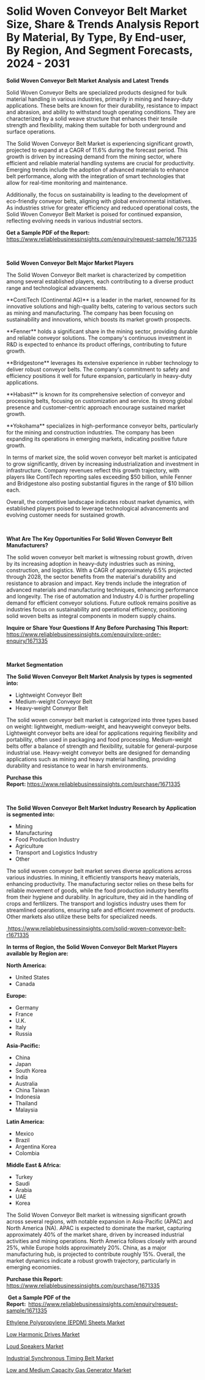 <p><h1>Solid Woven Conveyor Belt Market Size, Share & Trends Analysis Report By Material, By Type, By End-user, By Region, And Segment Forecasts, 2024 - 2031</h1></p><p><strong>Solid Woven Conveyor Belt Market Analysis and Latest Trends</strong></p>
<p><p>Solid Woven Conveyor Belts are specialized products designed for bulk material handling in various industries, primarily in mining and heavy-duty applications. These belts are known for their durability, resistance to impact and abrasion, and ability to withstand tough operating conditions. They are characterized by a solid weave structure that enhances their tensile strength and flexibility, making them suitable for both underground and surface operations.</p><p>The Solid Woven Conveyor Belt Market is experiencing significant growth, projected to expand at a CAGR of 11.6% during the forecast period. This growth is driven by increasing demand from the mining sector, where efficient and reliable material handling systems are crucial for productivity. Emerging trends include the adoption of advanced materials to enhance belt performance, along with the integration of smart technologies that allow for real-time monitoring and maintenance.</p><p>Additionally, the focus on sustainability is leading to the development of eco-friendly conveyor belts, aligning with global environmental initiatives. As industries strive for greater efficiency and reduced operational costs, the Solid Woven Conveyor Belt Market is poised for continued expansion, reflecting evolving needs in various industrial sectors.</p></p>
<p><strong>Get a Sample PDF of the Report:&nbsp;</strong> <a href="https://www.reliablebusinessinsights.com/enquiry/request-sample/1671335?utm_campaign=96&utm_medium=2&utm_source=Github&utm_content=ia&utm_term=20122024&utm_id=solid-woven-conveyor-belt">https://www.reliablebusinessinsights.com/enquiry/request-sample/1671335</a></p>
<p>&nbsp;</p>
<p><strong>Solid Woven Conveyor Belt Major Market Players</strong></p>
<p><p>The Solid Woven Conveyor Belt market is characterized by competition among several established players, each contributing to a diverse product range and technological advancements. </p><p>**ContiTech (Continental AG)** is a leader in the market, renowned for its innovative solutions and high-quality belts, catering to various sectors such as mining and manufacturing. The company has been focusing on sustainability and innovations, which boosts its market growth prospects.</p><p>**Fenner** holds a significant share in the mining sector, providing durable and reliable conveyor solutions. The company's continuous investment in R&D is expected to enhance its product offerings, contributing to future growth.</p><p>**Bridgestone** leverages its extensive experience in rubber technology to deliver robust conveyor belts. The company's commitment to safety and efficiency positions it well for future expansion, particularly in heavy-duty applications.</p><p>**Habasit** is known for its comprehensive selection of conveyor and processing belts, focusing on customization and service. Its strong global presence and customer-centric approach encourage sustained market growth.</p><p>**Yokohama** specializes in high-performance conveyor belts, particularly for the mining and construction industries. The company has been expanding its operations in emerging markets, indicating positive future growth.</p><p>In terms of market size, the solid woven conveyor belt market is anticipated to grow significantly, driven by increasing industrialization and investment in infrastructure. Company revenues reflect this growth trajectory, with players like ContiTech reporting sales exceeding $50 billion, while Fenner and Bridgestone also posting substantial figures in the range of $10 billion each.</p><p>Overall, the competitive landscape indicates robust market dynamics, with established players poised to leverage technological advancements and evolving customer needs for sustained growth.</p></p>
<p>&nbsp;</p>
<p><strong>What Are The Key Opportunities For Solid Woven Conveyor Belt Manufacturers?</strong></p>
<p><p>The solid woven conveyor belt market is witnessing robust growth, driven by its increasing adoption in heavy-duty industries such as mining, construction, and logistics. With a CAGR of approximately 6.5% projected through 2028, the sector benefits from the material's durability and resistance to abrasion and impact. Key trends include the integration of advanced materials and manufacturing techniques, enhancing performance and longevity. The rise of automation and Industry 4.0 is further propelling demand for efficient conveyor solutions. Future outlook remains positive as industries focus on sustainability and operational efficiency, positioning solid woven belts as integral components in modern supply chains.</p></p>
<p><strong>Inquire or Share Your Questions If Any Before Purchasing This Report:</strong> <a href="https://www.reliablebusinessinsights.com/enquiry/pre-order-enquiry/1671335?utm_campaign=96&utm_medium=2&utm_source=Github&utm_content=ia&utm_term=20122024&utm_id=solid-woven-conveyor-belt">https://www.reliablebusinessinsights.com/enquiry/pre-order-enquiry/1671335</a></p>
<p>&nbsp;</p>
<p><strong>Market Segmentation</strong></p>
<p><strong>The Solid Woven Conveyor Belt Market Analysis by types is segmented into:</strong></p>
<p><ul><li>Lightweight Conveyor Belt</li><li>Medium-weight Conveyor Belt</li><li>Heavy-weight Conveyor Belt</li></ul></p>
<p><p>The solid woven conveyor belt market is categorized into three types based on weight: lightweight, medium-weight, and heavyweight conveyor belts. Lightweight conveyor belts are ideal for applications requiring flexibility and portability, often used in packaging and food processing. Medium-weight belts offer a balance of strength and flexibility, suitable for general-purpose industrial use. Heavy-weight conveyor belts are designed for demanding applications such as mining and heavy material handling, providing durability and resistance to wear in harsh environments.</p></p>
<p><strong>Purchase this Report:&nbsp;</strong><a href="https://www.reliablebusinessinsights.com/purchase/1671335?utm_campaign=96&utm_medium=2&utm_source=Github&utm_content=ia&utm_term=20122024&utm_id=solid-woven-conveyor-belt">https://www.reliablebusinessinsights.com/purchase/1671335</a></p>
<p>&nbsp;</p>
<p><strong>The Solid Woven Conveyor Belt Market Industry Research by Application is segmented into:</strong></p>
<p><ul><li>Mining</li><li>Manufacturing</li><li>Food Production Industry</li><li>Agriculture</li><li>Transport and Logistics Industry</li><li>Other</li></ul></p>
<p><p>The solid woven conveyor belt market serves diverse applications across various industries. In mining, it efficiently transports heavy materials, enhancing productivity. The manufacturing sector relies on these belts for reliable movement of goods, while the food production industry benefits from their hygiene and durability. In agriculture, they aid in the handling of crops and fertilizers. The transport and logistics industry uses them for streamlined operations, ensuring safe and efficient movement of products. Other markets also utilize these belts for specialized needs.</p></p>
<p><a href="https://www.reliablebusinessinsights.com/solid-woven-conveyor-belt-r1671335?utm_campaign=96&utm_medium=2&utm_source=Github&utm_content=ia&utm_term=20122024&utm_id=solid-woven-conveyor-belt">&nbsp;https://www.reliablebusinessinsights.com/solid-woven-conveyor-belt-r1671335</a></p>
<p><strong>In terms of Region, the Solid Woven Conveyor Belt Market Players available by Region are:</strong></p>
<p>
    <p> <strong> North America: </strong>
        <ul>
            <li>United States</li>
            <li>Canada</li>
        </ul>
        </p> 
    <p> <strong> Europe: </strong>
        <ul>
            <li>Germany</li>
            <li>France</li>
            <li>U.K.</li>
            <li>Italy</li>
            <li>Russia</li>
        </ul>
        </p> 
    <p> <strong> Asia-Pacific: </strong>
        <ul>
            <li>China</li>
            <li>Japan</li>
            <li>South Korea</li>
            <li>India</li>
            <li>Australia</li>
            <li>China Taiwan</li>
            <li>Indonesia</li>
            <li>Thailand</li>
            <li>Malaysia</li>
        </ul>
        </p> 
    <p> <strong> Latin America: </strong>
        <ul>
            <li>Mexico</li>
            <li>Brazil</li>
            <li>Argentina Korea</li>
            <li>Colombia</li>
        </ul>
        </p> 
    <p> <strong> Middle East & Africa: </strong>
        <ul>
            <li>Turkey</li>
            <li>Saudi</li>
            <li>Arabia</li>
            <li>UAE</li>
            <li>Korea</li>
        </ul>
    </p>
    </p>
<p><p>The Solid Woven Conveyor Belt market is witnessing significant growth across several regions, with notable expansion in Asia-Pacific (APAC) and North America (NA). APAC is expected to dominate the market, capturing approximately 40% of the market share, driven by increased industrial activities and mining operations. North America follows closely with around 25%, while Europe holds approximately 20%. China, as a major manufacturing hub, is projected to contribute roughly 15%. Overall, the market dynamics indicate a robust growth trajectory, particularly in emerging economies.</p></p>
<p><strong>Purchase this Report: </strong><a href="https://www.reliablebusinessinsights.com/purchase/1671335?utm_campaign=96&utm_medium=2&utm_source=Github&utm_content=ia&utm_term=20122024&utm_id=solid-woven-conveyor-belt">https://www.reliablebusinessinsights.com/purchase/1671335</a></p>
<p>&nbsp;<strong>Get a Sample PDF of the Report:&nbsp;&nbsp;</strong><a href="https://www.reliablebusinessinsights.com/enquiry/request-sample/1671335?utm_campaign=96&utm_medium=2&utm_source=Github&utm_content=ia&utm_term=20122024&utm_id=solid-woven-conveyor-belt">https://www.reliablebusinessinsights.com/enquiry/request-sample/1671335</a></p>
<p><strong></strong></p>
<p><p><a href="https://github.com/mabencomo66/Market-Research-Report-List-1/blob/main/ethylene-polypropylene-epdm-sheets-market.md?utm_campaign=96&utm_medium=2&utm_source=Github&utm_content=ia&utm_term=20122024&utm_id=solid-woven-conveyor-belt">Ethylene Polypropylene (EPDM) Sheets Market</a></p><p><a href="https://www.linkedin.com/pulse/low-harmonic-drives-market-evaluation-trends-size-share-competitive-kcbre?utm_campaign=96&utm_medium=2&utm_source=Github&utm_content=ia&utm_term=20122024&utm_id=solid-woven-conveyor-belt">Low Harmonic Drives Market</a></p><p><a href="https://www.linkedin.com/pulse/loud-speakers-market-pulse-124-expansion-blueprint-2024-2031-ihsce?utm_campaign=96&utm_medium=2&utm_source=Github&utm_content=ia&utm_term=20122024&utm_id=solid-woven-conveyor-belt">Loud Speakers Market</a></p><p><a href="https://github.com/dierdrecrichton210/Market-Research-Report-List-1/blob/main/industrial-synchronous-timing-belt-market.md?utm_campaign=96&utm_medium=2&utm_source=Github&utm_content=ia&utm_term=20122024&utm_id=solid-woven-conveyor-belt">Industrial Synchronous Timing Belt Market</a></p><p><a href="https://www.linkedin.com/pulse/evaluating-impact-latest-trends-low-medium-capacity-kvwae?utm_campaign=96&utm_medium=2&utm_source=Github&utm_content=ia&utm_term=20122024&utm_id=solid-woven-conveyor-belt">Low and Medium Capacity Gas Generator Market</a></p></p>